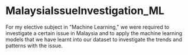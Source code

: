# MalaysiaIssueInvestigation_ML
For my elective subject in "Machine Learning," we were required to investigate a certain issue in Malaysia and to apply the machine learning models that we have learnt into our dataset to investigate the trends and patterns with the issue. 
